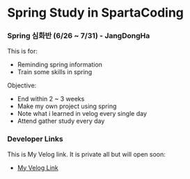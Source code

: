 # Spring Study in SpartaCoding

### Spring 심화반 (6/26 ~ 7/31) - JangDongHa

This is for:
* Reminding spring information
* Train some skills in spring

Objective:

* End within 2 ~ 3 weeks
* Make my own project using spring
* Note what i learned in velog every single day
* Attend gather study every day


### Developer Links

This is My Velog link. It is private all but will open soon:

* [My Velog Link](https://velog.io/@jdh3340)

